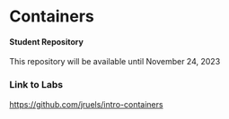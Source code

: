 # Containers

#### Student Repository

This repository will be available until November 24, 2023

### Link to Labs

https://github.com/jruels/intro-containers

